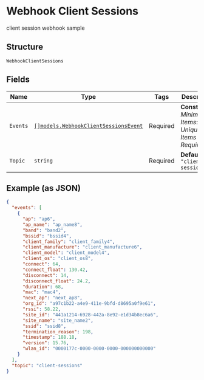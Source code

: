 
# Webhook Client Sessions

client session webhook sample

## Structure

`WebhookClientSessions`

## Fields

| Name | Type | Tags | Description |
|  --- | --- | --- | --- |
| `Events` | [`[]models.WebhookClientSessionsEvent`](../../doc/models/webhook-client-sessions-event.md) | Required | **Constraints**: *Minimum Items*: `1`, *Unique Items Required* |
| `Topic` | `string` | Required | **Default**: `"client-sessions"` |

## Example (as JSON)

```json
{
  "events": [
    {
      "ap": "ap6",
      "ap_name": "ap_name8",
      "band": "band2",
      "bssid": "bssid4",
      "client_family": "client_family4",
      "client_manufacture": "client_manufacture6",
      "client_model": "client_model4",
      "client_os": "client_os8",
      "connect": 64,
      "connect_float": 130.42,
      "disconnect": 14,
      "disconnect_float": 24.2,
      "duration": 68,
      "mac": "mac4",
      "next_ap": "next_ap8",
      "org_id": "a97c1b22-a4e9-411e-9bfd-d8695a0f9e61",
      "rssi": 58.22,
      "site_id": "441a1214-6928-442a-8e92-e1d34b8ec6a6",
      "site_name": "site_name2",
      "ssid": "ssid8",
      "termination_reason": 198,
      "timestamp": 188.18,
      "version": 15.76,
      "wlan_id": "0000177c-0000-0000-0000-000000000000"
    }
  ],
  "topic": "client-sessions"
}
```

